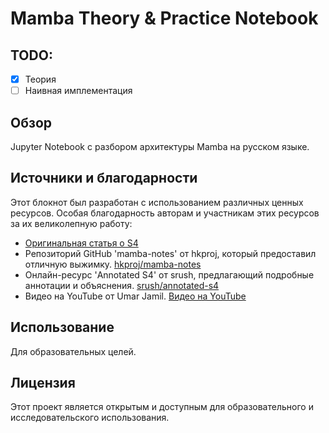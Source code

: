 # Mamba Theory & Practice Notebook

## TODO:
- [x] Теория
- [ ] Наивная имплементация

## Обзор
Jupyter Notebook с разбором архитектуры Mamba на русском языке.

## Источники и благодарности
Этот блокнот был разработан с использованием различных ценных ресурсов. Особая благодарность авторам и участникам этих ресурсов за их великолепную работу:
- [Оригинальная статья о S4](https://arxiv.org/abs/2312.00752)
- Репозиторий GitHub 'mamba-notes' от hkproj, который предоставил отличную выжимку. [hkproj/mamba-notes](https://github.com/hkproj/mamba-notes)
- Онлайн-ресурс 'Annotated S4' от srush, предлагающий подробные аннотации и объяснения. [srush/annotated-s4](https://srush.github.io/annotated-s4/)
- Видео на YouTube от Umar Jamil. [Видео на YouTube](https://www.youtube.com/watch?v=8Q_tqwpTpVU)

## Использование
Для образовательных целей.

## Лицензия
Этот проект является открытым и доступным для образовательного и исследовательского использования.
